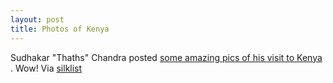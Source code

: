 ```yaml
---
layout: post
title: Photos of Kenya 
---
```



Sudhakar "Thaths" Chandra posted <a href="http://www.aunet.org/thaths/hacks/photos/kenya/index.html">some amazing pics of his visit to Kenya </a>. Wow! Via <a href="http://lists.vipul.net/mailman/listinfo/silklist">silklist </a>

